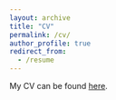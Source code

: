 ```yaml
---
layout: archive
title: "CV"
permalink: /cv/
author_profile: true
redirect_from:
  - /resume
---
```


My CV can be found [here]().
<!-- ../files/CV_wtx.pdf -->
